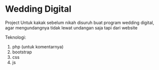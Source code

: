 # Wedding Digital

Project Untuk kakak sebelum nikah disuruh buat program wedding digital, agar mengundangnya tidak lewat undangan saja tapi dari website

Teknologi:
1. php (untuk komentarnya)
2. bootstrap
3. css
4. js